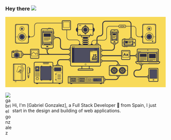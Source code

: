 ### Hey there <img src="https://media.giphy.com/media/hvRJCLFzcasrR4ia7z/giphy.gif" width="25px">

![](https://raw.githubusercontent.com/hebertdev/hebertdev/master/img/javascript.gif)




<a href="https://www.linkedin.com/in/gabriel-gonzalez-06b9b5109/">
  <img align="left" alt="gabriel gonzalez" width="22px" src="https://cdn.jsdelivr.net/npm/simple-icons@v3/icons/linkedin.svg" />
</a>





<br />

Hi, I'm [Gabriel Gonzalez], a Full Stack Developer 🚀 from Spain, I just start in the design and building of web applications.
<br />
<br />

